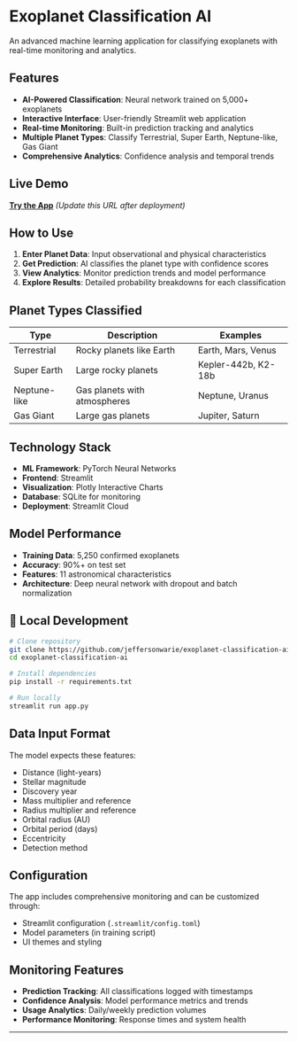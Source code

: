 # Exoplanet Classification AI

An advanced machine learning application for classifying exoplanets with real-time monitoring and analytics.

## Features

- **AI-Powered Classification**: Neural network trained on 5,000+ exoplanets
- **Interactive Interface**: User-friendly Streamlit web application  
- **Real-time Monitoring**: Built-in prediction tracking and analytics
- **Multiple Planet Types**: Classify Terrestrial, Super Earth, Neptune-like, Gas Giant
- **Comprehensive Analytics**: Confidence analysis and temporal trends

## Live Demo

**[Try the App](https://your-app-name.streamlit.app)** *(Update this URL after deployment)*

## How to Use

1. **Enter Planet Data**: Input observational and physical characteristics
2. **Get Prediction**: AI classifies the planet type with confidence scores
3. **View Analytics**: Monitor prediction trends and model performance
4. **Explore Results**: Detailed probability breakdowns for each classification

## Planet Types Classified

| Type | Description | Examples |
|------|-------------|----------|
| Terrestrial | Rocky planets like Earth | Earth, Mars, Venus |
| Super Earth | Large rocky planets | Kepler-442b, K2-18b |  
| Neptune-like | Gas planets with atmospheres | Neptune, Uranus |
| Gas Giant | Large gas planets | Jupiter, Saturn |

## Technology Stack

- **ML Framework**: PyTorch Neural Networks
- **Frontend**: Streamlit 
- **Visualization**: Plotly Interactive Charts
- **Database**: SQLite for monitoring
- **Deployment**: Streamlit Cloud

## Model Performance

- **Training Data**: 5,250 confirmed exoplanets
- **Accuracy**: 90%+ on test set
- **Features**: 11 astronomical characteristics
- **Architecture**: Deep neural network with dropout and batch normalization

## 🚀 Local Development

```bash
# Clone repository
git clone https://github.com/jeffersonwarie/exoplanet-classification-ai.git
cd exoplanet-classification-ai

# Install dependencies
pip install -r requirements.txt

# Run locally
streamlit run app.py
```

## Data Input Format

The model expects these features:
- Distance (light-years)
- Stellar magnitude
- Discovery year
- Mass multiplier and reference
- Radius multiplier and reference  
- Orbital radius (AU)
- Orbital period (days)
- Eccentricity
- Detection method

## Configuration

The app includes comprehensive monitoring and can be customized through:
- Streamlit configuration (`.streamlit/config.toml`)
- Model parameters (in training script)
- UI themes and styling

## Monitoring Features

- **Prediction Tracking**: All classifications logged with timestamps
- **Confidence Analysis**: Model performance metrics and trends
- **Usage Analytics**: Daily/weekly prediction volumes
- **Performance Monitoring**: Response times and system health

---